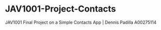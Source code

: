 # JAV1001-Project-Contacts
JAV1001 Final Project on a Simple Contacts App | Dennis Padilla A00275114

